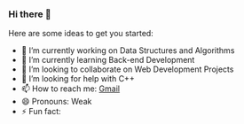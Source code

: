 ### Hi there 👋

Here are some ideas to get you started:

- 🔭 I’m currently working on Data Structures and Algorithms
- 🌱 I’m currently learning Back-end Development
- 👯 I’m looking to collaborate on Web Development Projects
- 🤔 I’m looking for help with C++
- 📫 How to reach me: [Gmail](ankit.kumar.061000@gmail.com)
- 😄 Pronouns: Weak
- ⚡ Fun fact: 
